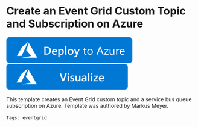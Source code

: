 # Create an Event Grid Custom Topic and Subscription on Azure

[![Deploy To Azure](https://raw.githubusercontent.com/Azure/azure-quickstart-templates/master/1-CONTRIBUTION-GUIDE/images/deploytoazure.svg?sanitize=true)](https://portal.azure.com/#create/Microsoft.Template/uri/https%3A%2F%2Fraw.githubusercontent.com%2FMarkusMeyer13%2FAzure-ARM-EventGrid%2Fazuredeploy.json)  [![Visualize](https://raw.githubusercontent.com/Azure/azure-quickstart-templates/master/1-CONTRIBUTION-GUIDE/images/visualizebutton.svg?sanitize=true)](http://armviz.io/#/?load=https%3A%2F%2Fraw.githubusercontent.com%2FMarkusMeyer13%2FAzure-ARM-EventGrid%2Fazuredeploy.json)

This template creates an Event Grid custom topic and a service bus queue subscription on Azure. Template was authored by Markus Meyer.

`Tags: eventgrid`
